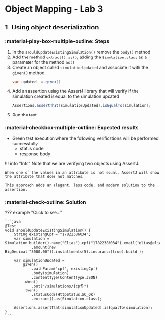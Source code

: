 # Object Mapping - Lab 3

## 1. Using object deserialization

### :material-play-box-multiple-outline: Steps

1. In the `shouldUpdateExistingSimulation()` remove the `body()` method
2. Add the method `extract().as()`, adding the `Simulation.class` as a parameter for the method `as()`
3. Create an object called `simulationUpdated` and associate it with the `given()` method
    ```java
    var updated  = given()
    ```
4. Add an assertion using the AssertJ library that will verify if the simulation created is equal to the simulation updated
    ```java
    Assertions.assertThat(simulationUpdated).isEqualTo(simulation);
    ```
5. Run the test

### :material-checkbox-multiple-outline: Expected results

- Green test execution where the following verifications will be performed successfully
    - status code
    - response body

!!! info "Info"
    Note that we are verifying two objects using AssertJ.

    When one of the values in an attribute is not equal, AssertJ will show the attribute that does not matches.

    This approach adds an elegant, less code, and modern solution to the assertion.

### :material-check-outline: Solution

??? example "Click to see..."

    ```java
    @Test
    void shouldUpdateExistingSimulation() {
        String existingCpf = "17822386034";
        var simulation = Simulation.builder().name("Elias").cpf("17822386034").email("elias@eliasnogueira.com")
                .amount(new BigDecimal("3000.00")).installments(5).insurance(true).build();

        var simulationUpdated =
            given()
                .pathParam("cpf", existingCpf)
                .body(simulation)
                .contentType(ContentType.JSON)
            .when()
                .put("/simulations/{cpf}")
            .then()
                .statusCode(HttpStatus.SC_OK)
                .extract().as(Simulation.class);

        Assertions.assertThat(simulationUpdated).isEqualTo(simulation);
    }
    ```
    